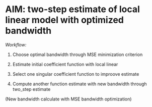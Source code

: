 # AIM: two-step estimate of local linear model with optimized bandwidth

*Workflow:*

  1) Choose optimal bandwidth through MSE minimization criterion

  2) Estimate initial coefficient function with local linear 
  
  3) Select one singular coefficient function to improove estimate
  
  4) Compute another function estimate with new bandwidth through two_step estimate
  
  (New bandwidth calculate with MSE bandwidth optimization)
